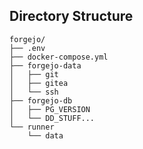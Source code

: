 ## Directory Structure

```
forgejo/
├── .env
├── docker-compose.yml
├── forgejo-data
│   ├── git
│   ├── gitea
│   └── ssh
├── forgejo-db
│   ├── PG_VERSION
│   └── DD_STUFF...
└── runner
    └── data
```
